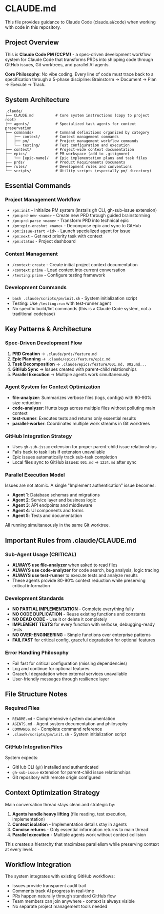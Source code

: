 # CLAUDE.md

This file provides guidance to Claude Code (claude.ai/code) when working with code in this repository.

## Project Overview

This is **Claude Code PM (CCPM)** - a spec-driven development workflow system for Claude Code that transforms PRDs into shipping code through GitHub issues, Git worktrees, and parallel AI agents.

**Core Philosophy**: No vibe coding. Every line of code must trace back to a specification through a 5-phase discipline: Brainstorm → Document → Plan → Execute → Track.

## System Architecture

```
.claude/
├── CLAUDE.md          # Core system instructions (copy to project root)
├── agents/            # Specialized task agents for context preservation
├── commands/          # Command definitions organized by category
│   ├── context/       # Context management commands
│   ├── pm/            # Project management workflow commands
│   └── testing/       # Test configuration and execution
├── context/           # Project-wide context documentation
├── epics/             # PM workspace (add to .gitignore)
│   └── [epic-name]/   # Epic implementation plans and task files
├── prds/              # Product Requirements Documents
├── rules/             # Development rules and conventions
└── scripts/           # Utility scripts (especially pm/ directory)
```

## Essential Commands

### Project Management Workflow
- `/pm:init` - Initialize PM system (installs gh CLI, gh-sub-issue extension)
- `/pm:prd-new <name>` - Create new PRD through guided brainstorming
- `/pm:prd-parse <name>` - Transform PRD into technical epic
- `/pm:epic-oneshot <name>` - Decompose epic and sync to GitHub
- `/pm:issue-start <id>` - Launch specialized agent for issue
- `/pm:next` - Get next priority task with context
- `/pm:status` - Project dashboard

### Context Management
- `/context:create` - Create initial project context documentation
- `/context:prime` - Load context into current conversation
- `/testing:prime` - Configure testing framework

### Development Commands
- `bash .claude/scripts/pm/init.sh` - System initialization script
- Testing: Use `/testing:run` with test-runner agent
- No specific build/lint commands (this is a Claude Code system, not a traditional codebase)

## Key Patterns & Architecture

### Spec-Driven Development Flow
1. **PRD Creation** → `.claude/prds/feature.md`
2. **Epic Planning** → `.claude/epics/feature/epic.md`  
3. **Task Decomposition** → `.claude/epics/feature/001.md, 002.md...`
4. **GitHub Sync** → Issues created with parent-child relationships
5. **Parallel Execution** → Multiple agents work simultaneously

### Agent System for Context Optimization
- **file-analyzer**: Summarizes verbose files (logs, configs) with 80-90% size reduction
- **code-analyzer**: Hunts bugs across multiple files without polluting main context
- **test-runner**: Executes tests and returns only essential results
- **parallel-worker**: Coordinates multiple work streams in Git worktrees

### GitHub Integration Strategy
- Uses `gh-sub-issue` extension for proper parent-child issue relationships
- Falls back to task lists if extension unavailable
- Epic issues automatically track sub-task completion
- Local files sync to GitHub issues: `001.md` → `1234.md` after sync

### Parallel Execution Model
Issues are not atomic. A single "Implement authentication" issue becomes:
- **Agent 1**: Database schemas and migrations
- **Agent 2**: Service layer and business logic  
- **Agent 3**: API endpoints and middleware
- **Agent 4**: UI components and forms
- **Agent 5**: Tests and documentation

All running simultaneously in the same Git worktree.

## Important Rules from .claude/CLAUDE.md

### Sub-Agent Usage (CRITICAL)
- **ALWAYS use file-analyzer** when asked to read files
- **ALWAYS use code-analyzer** for code search, bug analysis, logic tracing
- **ALWAYS use test-runner** to execute tests and analyze results
- These agents provide 80-90% context reduction while preserving critical information

### Development Standards
- **NO PARTIAL IMPLEMENTATION** - Complete everything fully
- **NO CODE DUPLICATION** - Reuse existing functions and constants
- **NO DEAD CODE** - Use it or delete it completely
- **IMPLEMENT TESTS** for every function with verbose, debugging-ready tests
- **NO OVER-ENGINEERING** - Simple functions over enterprise patterns
- **FAIL FAST** for critical config, graceful degradation for optional features

### Error Handling Philosophy
- Fail fast for critical configuration (missing dependencies)
- Log and continue for optional features
- Graceful degradation when external services unavailable
- User-friendly messages through resilience layer

## File Structure Notes

### Required Files
- `README.md` - Comprehensive system documentation
- `AGENTS.md` - Agent system documentation and philosophy  
- `COMMANDS.md` - Complete command reference
- `.claude/scripts/pm/init.sh` - System initialization script

### GitHub Integration Files
System expects:
- GitHub CLI (`gh`) installed and authenticated
- `gh-sub-issue` extension for parent-child issue relationships
- Git repository with remote origin configured

## Context Optimization Strategy

Main conversation thread stays clean and strategic by:
1. **Agents handle heavy lifting** (file reading, test execution, implementation)
2. **Context isolation** - Implementation details stay in agents
3. **Concise returns** - Only essential information returns to main thread
4. **Parallel execution** - Multiple agents work without context collision

This creates a hierarchy that maximizes parallelism while preserving context at every level.

## Workflow Integration

The system integrates with existing GitHub workflows:
- Issues provide transparent audit trail
- Comments track AI progress in real-time
- PRs happen naturally through standard GitHub flow
- Team members can join anywhere - context is always visible
- No separate project management tools needed